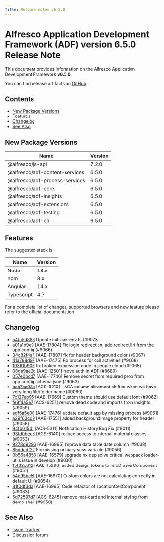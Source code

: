 ```yaml
---
Title: Release notes v6.5.0
---
```


# Alfresco Application Development Framework (ADF) version 6.5.0 Release Note

This document provides information on the Alfresco Application Development Framework **v6.5.0**.

You can find release artifacts on [GitHub](https://github.com/Alfresco/alfresco-ng2-components/releases/tag/6.5.0).

## Contents

- [New Package Versions](#new-package-versions)
- [Features](#features)
- [Changelog](#changelog)
- [See Also](#see-also)

## New Package Versions

| Name                           | Version |
|--------------------------------|---------|
| @alfresco/js-api               | 7.2.0   |
| @alfresco/adf-content-services | 6.5.0   |
| @alfresco/adf-process-services | 6.5.0   |
| @alfresco/adf-core             | 6.5.0   |
| @alfresco/adf-insights         | 6.5.0   |
| @alfresco/adf-extensions       | 6.5.0   |
| @alfresco/adf-testing          | 6.5.0   |
| @alfresco/adf-cli              | 6.5.0   |

## Features

The suggested stack is:

| Name       | Version |
|------------|---------|
| Node       | 18.x    |
| npm        | 8.x     |
| Angular    | 14.x    |
| Typescript | 4.7     |

For a complete list of changes, supported browsers and new feature please refer to the official documentation

## Changelog

- [54fa5d886](https://github.com/Alfresco/alfresco-ng2-components/commit/54fa5d886) Update init-aae-env.ts (#9073)
- [a01a1b9e9](https://github.com/Alfresco/alfresco-ng2-components/commit/a01a1b9e9) [AAE-17804] Fix login redirection, add redirectUri from the app.config (#9066)
- [34c82f4a4](https://github.com/Alfresco/alfresco-ng2-components/commit/34c82f4a4) [AAE-17807] fix for header background color (#9067)
- [41a788d97](https://github.com/Alfresco/alfresco-ng2-components/commit/41a788d97) [AAE-17475] Fix process for call activities (#9068)
- [10361b906](https://github.com/Alfresco/alfresco-ng2-components/commit/10361b906) fix broken expression code in people cloud (#9065)
- [08da9ae2c](https://github.com/Alfresco/alfresco-ng2-components/commit/08da9ae2c) [AAE-12501] move auth in ADF  (#8689)
- [057e0bcd7](https://github.com/Alfresco/alfresco-ng2-components/commit/057e0bcd7) [AAE-17746] Remove secret from required prop from app.config.schema.json (#9063)
- [bac7cc98e](https://github.com/Alfresco/alfresco-ng2-components/commit/bac7cc98e) [ACS-6210] - ACA column alinement shifted when we have very long file/folder name (#9060)
- [7c127eb95](https://github.com/Alfresco/alfresco-ng2-components/commit/7c127eb95) [AAE-17669] Custom theme should use default font (#9062)
- [fe8f4a5e7](https://github.com/Alfresco/alfresco-ng2-components/commit/fe8f4a5e7) [ACS-6251] remove dead code and imports from insights (#9059)
- [adf5a5e00](https://github.com/Alfresco/alfresco-ng2-components/commit/adf5a5e00) [AAE-17476] update default app by missing process (#9061)
- [a29f63cd9](https://github.com/Alfresco/alfresco-ng2-components/commit/a29f63cd9) [AAE-17551] added backgroundImage property for header (#9058)
- [94fb61541](https://github.com/Alfresco/alfresco-ng2-components/commit/94fb61541) [ACS-5311] Notification History Bug Fix (#9011)
- [93fd0bec6](https://github.com/Alfresco/alfresco-ng2-components/commit/93fd0bec6) [ACS-6140] reduce access to internal material classes (#9053)
- [9278d9296](https://github.com/Alfresco/alfresco-ng2-components/commit/9278d9296) [AAE-16965] Improve data table date column (#9038)
- [85ddcdf22](https://github.com/Alfresco/alfresco-ng2-components/commit/85ddcdf22) Fix missing primary scss variable (#9056)
- [0b56a4858](https://github.com/Alfresco/alfresco-ng2-components/commit/0b56a4858) [AAE-16579] upgrade nx dep solve critical  webpack loader-utils issue in develop (#9030)
- [15f82c812](https://github.com/Alfresco/alfresco-ng2-components/commit/15f82c812) [AAE-15296] added design tokens to InfoDrawerComponent (#9051)
- [54e95bc5f](https://github.com/Alfresco/alfresco-ng2-components/commit/54e95bc5f) [AAE-16970] Custom colors are not calculating correctly in default UI (#9054)
- [81f0df3da](https://github.com/Alfresco/alfresco-ng2-components/commit/81f0df3da) [AAE-16995] Code refactor of LocationCellComponent (#9033)
- [5d72597d7](https://github.com/Alfresco/alfresco-ng2-components/commit/5d72597d7) [ACS-6245] remove mat-card and internal styling from demo shell (#9050)

## See Also

- [Issue Tracker](https://github.com/Alfresco/alfresco-ng2-components/issues/new)
- [Discussion forum](http://gitter.im/Alfresco/alfresco-ng2-components)
